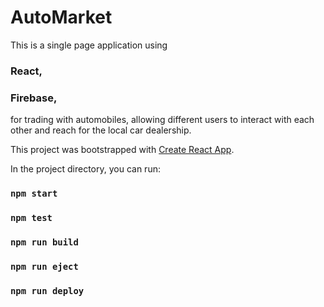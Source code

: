 # AutoMarket

This is a single page application using  
### React,
### Firebase,

for trading with automobiles, allowing different users to interact with each other and reach for the local car dealership.


This project was bootstrapped with [Create React App](https://github.com/facebook/create-react-app).

In the project directory, you can run:

### `npm start`

### `npm test`

### `npm run build`

### `npm run eject`

### `npm run deploy`
